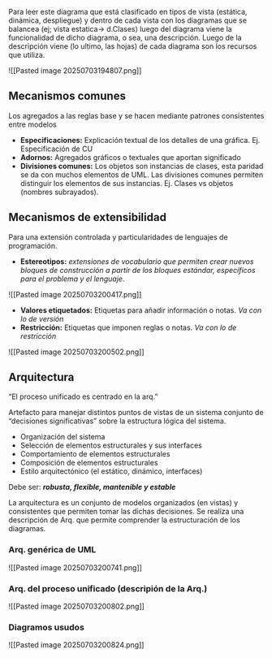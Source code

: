 Para leer este diagrama que está clasificado en tipos de vista (estática, dinámica, despliegue) y dentro de cada vista con los diagramas que se balancea (ej; vista estatica-> d.Clases) luego del diagrama viene la funcionalidad de dicho diagrama, o sea, una descripción. Luego de la descripción viene (lo ultimo, las hojas) de cada diagrama son los recursos que utiliza. 

![[Pasted image 20250703194807.png]]

## Mecanismos comunes

Los agregados a las reglas base y se hacen mediante patrones consistentes entre modelos

- **Especificaciones:** Explicación textual de los detalles de una gráfica. Ej. Especificación de CU
- **Adornos:** Agregados gráficos o textuales que aportan significado
- **Divisiones comunes:** Los objetos son instancias de clases, esta paridad se da con muchos elementos de UML. Las divisiones comunes permiten distinguir los elementos de sus instancias. Ej. Clases vs objetos (nombres subrayados).

## Mecanismos de extensibilidad

Para una extensión controlada y particularidades de lenguajes de programación.

- **Estereotipos:** *extensiones de vocabulario que permiten crear nuevos bloques de construcción a partir de los bloques estándar, específicos para el problema y el lenguaje*.

![[Pasted image 20250703200417.png]]
- **Valores etiquetados:** Etiquetas para añadir información o notas. _Va con lo de versión_
- **Restricción:** Etiquetas que imponen reglas o notas. _Va con lo de restricción_ 

![[Pasted image 20250703200502.png]]

## Arquitectura

“El proceso unificado es centrado en la arq.”

Artefacto para manejar distintos puntos de vistas de un sistema conjunto de “decisiones significativas” sobre la estructura lógica del sistema.

- Organización del sistema
- Selección de elementos estructurales y sus interfaces
- Comportamiento de elementos estructurales
- Composición de elementos estructurales
- Estilo arquitectónico (el estático, dinámico, interfaces)

Debe ser: _**robusta, flexible, mantenible y estable**_

La arquitectura es un conjunto de modelos organizados (en vistas) y consistentes que permiten tomar las dichas decisiones. Se realiza una descripción de Arq. que permite comprender la estructuración de los diagramas.

### Arq. genérica de UML

![[Pasted image 20250703200741.png]]

### Arq. del proceso unificado (descripión de la Arq.)

![[Pasted image 20250703200802.png]]
### Diagramos usudos

![[Pasted image 20250703200824.png]]
